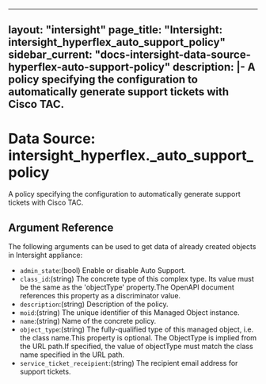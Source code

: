 
---
layout: "intersight"
page_title: "Intersight: intersight_hyperflex_auto_support_policy"
sidebar_current: "docs-intersight-data-source-hyperflex-auto-support-policy"
description: |-
A policy specifying the configuration to automatically generate support tickets with Cisco TAC.
---

# Data Source: intersight_hyperflex._auto_support_policy
A policy specifying the configuration to automatically generate support tickets with Cisco TAC.
## Argument Reference
The following arguments can be used to get data of already created objects in Intersight appliance:
* `admin_state`:(bool) Enable or disable Auto Support. 
* `class_id`:(string) The concrete type of this complex type. Its value must be the same as the 'objectType' property.The OpenAPI document references this property as a discriminator value. 
* `description`:(string) Description of the policy. 
* `moid`:(string) The unique identifier of this Managed Object instance. 
* `name`:(string) Name of the concrete policy. 
* `object_type`:(string) The fully-qualified type of this managed object, i.e. the class name.This property is optional. The ObjectType is implied from the URL path.If specified, the value of objectType must match the class name specified in the URL path. 
* `service_ticket_receipient`:(string) The recipient email address for support tickets. 
